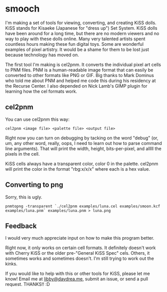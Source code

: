 # smooch

I'm making a set of tools for viewing, converting, and creating KiSS dolls. 
KiSS stands for Kisaeke (Japanese for "dress up") Set System. KiSS dolls 
have been around for a long time, but there are no modern viewers and no 
way to play with these dolls online. Many very talented artists spent 
countless hours making these fun digital toys. Some are wonderful examples 
of pixel artistry. It would be a shame for them to be lost just because 
technology has moved on.

The first tool I'm making is cel2pnm. It converts the individual pixel
art cells to PNM files. PNM is a human-readable image format that can easily
be converted to other formats like PNG or GIF. Big thanks to Mark Dominus who 
told me about PNM and helped me code this during his residency at the Recurse 
Center. I also depended on Nick Lamb's GIMP plugin for learning how the cel
formats work.

## cel2pnm

You can use cel2pnm this way:

```(sh)
cel2pnm <image file> <palette file> <output file> 
```

Right now you can turn on debugging by tacking on the word "debug" (or, um,
any other word, really, oops, I need to learn out how to parse command line 
arguments). That will print the width, height, bits-per-pixel, and alllll the 
pixels in the cell.

KiSS cells always have a transparent color, color 0 in the palette. cel2pnm
will print the color in the format "rbg:x/x/x" where each is a hex value.

## Converting to png

Sorry, this is ugly.

```(sh)
pnmtopng -transparent `./cel2pnm examples/luna.cel examples/smoon.kcf examples/luna.pnm` examples/luna.pnm > luna.png
```

## Feedback

I would very much appreciate input on how to make this program better.

Right now, it only works on certain cell formats. It definitely doesn't work 
with Cherry KiSS or the older pre-"General KiSS Spec" cels. Others, it 
sometimes works and sometimes doesn't. I'm still trying to work out the kinks.

If you would like to help with this or other tools for KiSS, please let me know!
Email me at libby@daydrea.me, submit an issue, or send a pull request. THANKS!! :D
